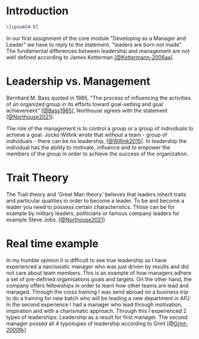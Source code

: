 # Introduction

```latex
\lipsum[4-5]
```












In our first assignment of the core module "Developing as a Manager and Leader" we have to reply to the statement, "leaders are born not made".
The fundamental differences between leadership and management are not well defined according to James Kotterman [[@Kottermann-2006aa]](title).


# Leadership vs. Management

Bernhard M. Bass quoted in 1985, "The process of influencing the activities of an organized group in its efforts toward goal-setting and goal achievement” [[@Bass1985]](title), Northouse agrees with the statement [[@Northouse2021]](title).  

The role of the management is to control a group or a group of individuals to achieve a goal.
Jocko Willink wrote that without a team - group of individuals - there can be no leadership, [[@Willink2015]](title).
In leadership the individual has the ability to motivate, influence and to empower the members of the group in order to achieve the success of the organization. 

# Trait Theory

The Trait theory and 'Great Man theory' believes that leaders inherit traits and particular qualities in order to become a leader. To be and become a leader you need to possess certain characteristics. Those can be for example by military leaders, politicians or famous company leaders for example Steve Jobs. [[@Northouse2021]]()

# Real time example

In my humble opinion it is difficult to see true leadership as I have experienced a narcissistic manager who was just driven by results and did not care about team members. This is an example of how managers adhere a set of pre-defined organisations goals and targets.
On the other hand, the company offers fellowships in order to learn how other teams are lead and managed. Through the cross training I was send abroad on a business trip to do a training for new batch who will be leading a new department in APJ.
In the second experience I had a manager who lead through motivation, inspiration and with a charismatic approach.
Through this I experienced 2 types of leaderships: Leadership as a result for first manager. The second manager possed all 4 typologies of leadership according to Grint [[@Grint-2000fk]]()


